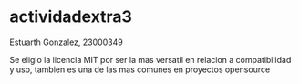 # actividadextra3
Estuarth Gonzalez, 23000349


Se eligio la licencia MIT por ser la mas versatil en relacion a compatibilidad y uso, tambien es una de las mas comunes en proyectos opensource
